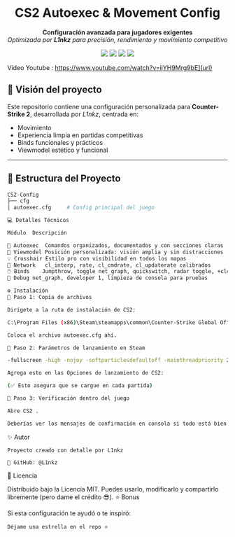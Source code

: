 <!-- Encabezado visual y pro -->

<h1 align="center">CS2 Autoexec & Movement Config</h1>
<p align="center">
  <b>Configuración avanzada para jugadores exigentes</b><br>
  <i>Optimizada por <b>L1nkz</b> para precisión, rendimiento y movimiento competitivo</i>
</p>

<p align="center">
  <img src="https://img.shields.io/badge/Engine-Source2-black?style=for-the-badge&logo=counter-strike" />
  <img src="https://img.shields.io/badge/Game-CS2-blue?style=for-the-badge&logo=steam" />
  <img src="https://img.shields.io/badge/Author-L1nkz-orange?style=for-the-badge&logo=github" />
  <img src="https://img.shields.io/badge/Status-Active-brightgreen?style=for-the-badge" />
</p>

Video Youtube : https://www.youtube.com/watch?v=ijYH9Mrg9bE](url)


## 🧠 Visión del proyecto

Este repositorio contiene una configuración personalizada para **Counter-Strike 2**, desarrollada por *L1nkz*, centrada en:

- Movimiento 
- Experiencia limpia en partidas competitivas
- Binds funcionales y prácticos
- Viewmodel estético y funcional

---

## 📂 Estructura del Proyecto

```bash
CS2-Config
├── cfg
│ autoexec.cfg     # Config principal del juego

💻 Detalles Técnicos

Módulo	Descripción

🧩 Autoexec	Comandos organizados, documentados y con secciones claras
🔫 Viewmodel	Posición personalizada: visión amplia y sin distracciones
💡 Crosshair	Estilo pro con visibilidad en todos los mapas
📶 Network	cl_interp, rate, cl_cmdrate, cl_updaterate calibrados
🖱️ Binds	Jumpthrow, toggle net_graph, quickswitch, radar toggle, +clear decals
🧪 Debug	net_graph, developer 1, limpieza de consola para pruebas

⚙️ Instalación
🔧 Paso 1: Copia de archivos

Dirígete a la ruta de instalación de CS2:

C:\Program Files (x86)\Steam\steamapps\common\Counter-Strike Global Offensive\game\csgo\cfg

Coloca el archivo autoexec.cfg ahí.

🧨 Paso 2: Parámetros de lanzamiento en Steam

-fullscreen -high -nojoy -softparticlesdefaultoff -mainthreadpriority 2 +fps_max 0 +cl_forcepreload 1 +mat_disable_fancy_blending 1 +r_dynamic 0 +r_drawparticles 0 +violence_hblood 0 -console +mat_queue_mode 2

Agrega esto en las Opciones de lanzamiento de CS2:

(✅ Esto asegura que se cargue en cada partida)

🔎 Paso 3: Verificación dentro del juego

Abre CS2 .

Deberías ver los mensajes de confirmación en consola si todo está bien cargado.
 ```
✨ Autor

    Proyecto creado con detalle por L1nkz

    🎯 GitHub: @L1nkz

📄 Licencia

Distribuido bajo la Licencia MIT. Puedes usarlo, modificarlo y compartirlo libremente (pero dame el crédito 😎).
                      ⭐ Bonus

Si esta configuración te ayudó o te inspiró:

    Déjame una estrella en el repo ⭐





